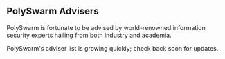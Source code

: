 ## PolySwarm Advisers

PolySwarm is fortunate to be advised by world-renowned information security experts hailing from both industry and academia.

PolySwarm's adviser list is growing quickly; check back soon for updates.
